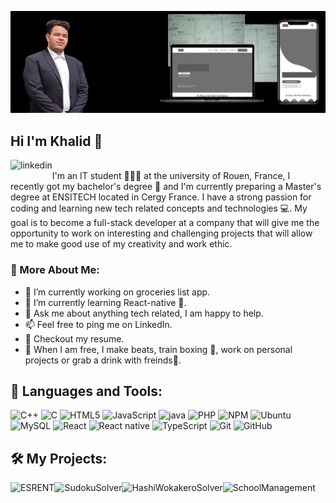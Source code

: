 ![Design and Development](https://github.com/KhalidBerhail/KhalidBerhail/blob/main/banner.png)

## Hi I'm Khalid 👋
<a href='https://www.linkedin.com/in/khalid-berhail-a4b895203/'><img align='left' alt="linkedin" src="https://raw.githubusercontent.com/rahul-jha98/rahul-jha98/561d474902b59c7429ec22bb73e225696c27b202/assets/linkedin.svg" height='18px'/></a>
<br/>
I'm an IT student 👨🏻‍💻 at the university of Rouen, France, I recently got my bachelor's degree 📃 and I'm currently preparing a Master's degree at ENSITECH located in Cergy France. I have a strong passion for coding and learning new tech related concepts and technologies 💻. My goal is to become a full-stack developer at a company that will give me the opportunity to work on interesting and challenging projects that will allow me to make good use of my creativity and work ethic.

### 🧐 More About Me:

   - 🔭   I’m currently working on groceries list app.
   - 🌱   I’m currently learning React-native 📱.
   - 💬   Ask me about anything tech related, I am happy to help.
   - 📫   Feel free to ping me on LinkedIn.
   - 📝   Checkout my resume.
   - 🎹   When I am free, I make beats, train boxing 🥊, work on personal projects or grab a drink with freinds🥤.


## 🔨 Languages and Tools:
![C++](https://img.shields.io/badge/-C++-000000?style=flat&logo=C%2B%2B&logoColor=00599C)
![C](https://img.shields.io/badge/-C%20language-000000?style=flat&logo=C&logoColor=FDFDFD)
![HTML5](https://img.shields.io/badge/-HTML5-000000?style=flat&logo=HTML5)
![JavaScript](https://img.shields.io/badge/-JavaScript-000000?style=flat&logo=javascript)
![java](https://img.shields.io/badge/-JAVA-000000?style=flat&logo=JAVA&logoColor=FDFDFD)
![PHP](https://img.shields.io/badge/-PHP-000000?style=flat&logo=PHP)
![NPM](https://img.shields.io/badge/-NPM-000?&logo=NPM)
![Ubuntu](https://img.shields.io/badge/-Ubuntu-000?&logo=Ubuntu)
![MySQL](https://img.shields.io/badge/-MySQL-000?&logo=mysql&logoColor=FFFFFF)
![React](https://img.shields.io/badge/-React-000?&logo=React)
![React native](https://img.shields.io/badge/-React%20native-000?&logo=React)
![TypeScript](https://img.shields.io/badge/-TypeScript-000000?style=flat&logo=typescript&logoColor=007ACC)
![Git](https://img.shields.io/badge/-Git-000000?style=flat&logo=git&logoColor=F05032)
![GitHub](https://img.shields.io/badge/-GitHub-000000?style=flat&logo=github&logoColor=FFFFFF)



## 🛠️ My Projects:
<a href="https://github.com/KhalidBerhail/ESRENT" target="_blank"> <img alt="ESRENT" src="" height="68" align="left"> </a>
<a href="https://github.com/KhalidBerhail/SudokuSolver" target="_blank"> <img alt="SudokuSolver" src=""  height="68" align="left"> </a>
<a href="https://github.com/KhalidBerhail/HashiwokakeroSolver" target="_blank"> <img alt="HashiWokakeroSolver" src="" height="68" align="left"> </a>
<a href="https://github.com/KhalidBerhail/SchoolManagement" target="_blank"> <img alt="SchoolManagement" src="" height="68" align="left"> </a>

